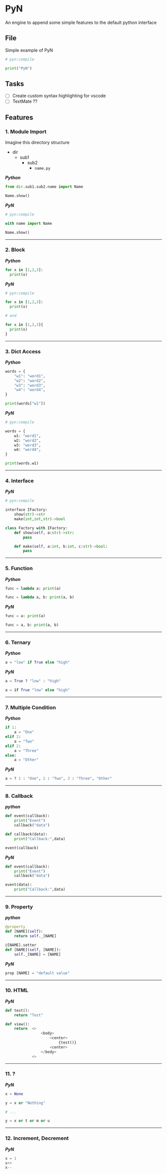 # PyN
An engine to append some simple features to the default python interface

## File
Simple example of PyN

```python
# pyn:compile

print("PyN")
```

## Tasks
- [ ] Create custom syntax highlighting for vscode
- [ ] TextMate ??

## Features

### 1. Module Import
<!-- 1 -->
Imagine this directory structure

- dir
  - sub1
    - sub2
      - `name.py`

***Python***
```python
from dir.sub1.sub2.name import Name

Name.show()
```

***PyN***
```python
# pyn:compile

with name import Name

Name.show()
```

___


### 2. Block
***Python***
```python
for x in [1,2,3]:
  print(x)
```

***PyN***
```python
# pyn:compile

for x in [1,2,3]:
  print(x)

# and

for x in [1,2,3]{
  print(x)
}
```

___


### 3. Dict Access
***Python***
```python
words = {
    "w1": "word1",
    "w2": "word2",
    "w3": "word3",
    "w4": "word4",
}

print(words["w1"])
```

***PyN***
```python
# pyn:compile

words = {
    w1: "word1",
    w2: "word2",
    w3: "word3",
    w4: "word4",
}

print(words.w1)
```

___


### 4. Interface
***PyN***
```python
# pyn:compile

interface IFactory:
    show(str)->str
    make(int,int,str)->bool

class Factory with IFactory:
    def show(self, a:str)->str:    
        pass

    def make(self, a:int, b:int, c:str)->bool:    
        pass
```

___


### 5. Function
***Python***
```python
func = lambda a: print(a)

func = lambda a, b: print(a, b)
```

***PyN***
```python
func = a: print(a)

func = a, b: print(a, b)
```

___


### 6. Ternary
***Python***
```python
a = "low" if True else "high"
```

***PyN***
```python
a = True ? "low" : "high"

a = if True "low" else "high"
```

___


### 7. Multiple Condition
***Python***
```python
if 1:
    a = "One"
elif 2:
    a = "Two"
elif 2:
    a = "Three"
else:
    a = "Other"

```

***PyN***
```python
a = ? 1 : "One", 2 : "Two", 3 : "Three", "Other"
```

___


### 8. Callback
***python***
```python
def event(callback):
    print("Event")
    callback("data")

def callback(data):
    print("Callback:",data)

event(callback)
```

***PyN***
```python
def event(callback):
    print("Event")
    callback("data")

event(data):
    print("Callback:",data)
```

___

### 9. Property
***python***
```python
@property
def [NAME](self):
    return self._[NAME]

@[NAME].setter
def [NAME](self, [NAME]):
    self._[NAME] = [NAME]
```

***PyN***
```python
prop [NAME] = "default value"
```

___

### 10. HTML
***PyN***
```python
def test():
    return "Test"

def view():
    return  <>
                <body>
                    <center>
                        {test()}
                    <center>
                </body>
            <>
```

___

### 11. ?
***PyN***
```python
x = None

y = x or "Nothing"

# ...

y = x or t or m or u
```

___

### 12. Increment, Decrement
***PyN***
```python
x = 1
x++
x--
```